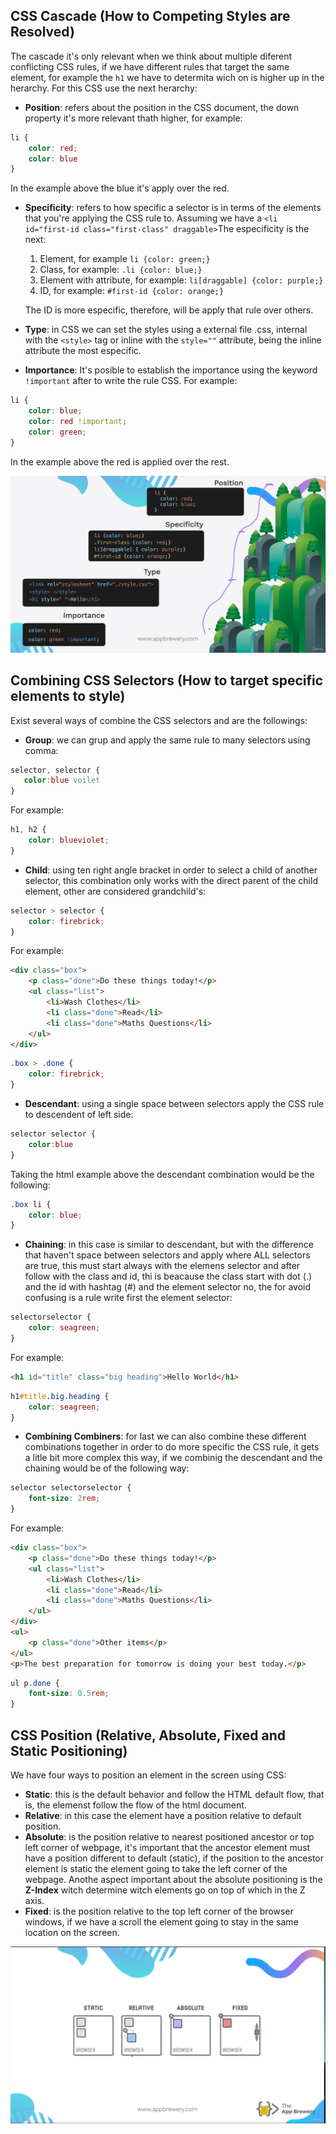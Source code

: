 ## CSS Cascade (How to Competing Styles are Resolved)

The cascade it's only relevant when we think about multiple diferent conflicting CSS rules, if we have different rules that target the same element, for example the `h1` we have to determita wich on is higher up in the herarchy. For this CSS use the next herarchy:

- **Position**: refers about the position in the CSS document, the down property it's more relevant thath higher, for example:

```css 
li {
	color: red;
	color: blue
}
```

   In the exampĺe above the blue it's apply over the red.

- **Specificity**: refers to how specific a selector is in terms of the elements that you're applying the CSS rule to. Assuming we have a `<li id="first-id class="first-class" draggable>`The especificity is the next:

	1. Element, for example `li {color: green;}`
	2. Class, for example: `.li {color: blue;}`
	3. Element with attribute, for example: `li[draggable] {color: purple;}`
	4. ID, for example: `#first-id {color: orange;}`
	
	The ID is more especific, therefore, will be apply that rule over others.
	
- **Type**: in CSS we can set the styles using a external file .css, internal with the `<style>` tag or inline with the `style=""` attribute, being the inline attribute the most especific. 

- **Importance**: It's posible to establish the importance using the keyword `!important` after to write the rule CSS. For example: 

```css 
li {
	color: blue;
	color: red !important;
	color: green;
}
```

   In the example above the red is applied over the rest.

![Casacade CSS image](./img/cascade.png)

## Combining CSS Selectors (How to target specific elements to style)
 
Exist several ways of combine the CSS selectors and are the followings:

- **Group**: we can grup and apply the same rule to many selectors using comma:

 ```css 
selector, selector {
	color:blue voilet
}
```

   For example:

```css
h1, h2 {
    color: blueviolet;
}
```

- **Child**: using ten right angle bracket in order to select a child of another selector, this combination only works with the direct parent of the child element, other are considered grandchild's: 

```css
selector > selector {
	color: firebrick;
}
```

   For example:

```html
<div class="box">
	<p class="done">Do these things today!</p>
	<ul class="list">
		<li>Wash Clothes</li>
		<li class="done">Read</li>
		<li class="done">Maths Questions</li>
	</ul>
</div>
```

```css
.box > .done {
	color: firebrick;
}
```

- **Descendant**: using a single space between selectors apply the CSS rule to descendent of left side:

```css
selector selector {
	color:blue
}
```

Taking the html example above the descendant combination would be the following:

```css 
.box li {
	color: blue;
}
```

- **Chaining**: in this case is similar to descendant, but with the difference that haven't space between selectors and apply where ALL selectors are true, this must start always with the elemens selector and after follow with the class and id, thi is beacause the class start with dot (.) and the id with hashtag (#) and the element selector no, the for avoid confusing is a rule write first the element selector: 

```css 
selectorselector {
	color: seagreen;
}
```

 For example: 
 
```html 
<h1 id="title" class="big heading">Hello World</h1>
```

```css
h1#title.big.heading {
	color: seagreen;
}
```

- **Combining Combiners**: for last we can also combine these different combinations together in order to do more specific the CSS rule, it gets a litle bit more complex this way, if we combinig the descendant and the chaining would be of the following way:

```css 
selector selectorselector {
	font-size: 2rem;
}
```

   For example:
```html
<div class="box">
	<p class="done">Do these things today!</p>
	<ul class="list">
		<li>Wash Clothes</li>
		<li class="done">Read</li>
		<li class="done">Maths Questions</li>
	</ul>
</div>
<ul>
	<p class="done">Other items</p>
</ul>
<p>The best preparation for tomorrow is doing your best today.</p>
```

```css 
ul p.done {
	font-size: 0.5rem;
}
```

## CSS Position (Relative, Absolute, Fixed and Static Positioning)

We have four ways to position an element in the screen using CSS: 

- **Static**: this is the default behavior and follow the HTML default flow, that is, the elemenst follow the flow of the html document.
- **Relative**: in this case the element have a position relative to default position.
- **Absolute**:  is the position relative to nearest positioned ancestor or top left corner of webpage, it's important that the ancestor element must have a position different to default (static), if the position to the ancestor element is static the element going to take the left corner of the webpage. Anothe aspect important about the absolute positioning is the **Z-Index** witch determine witch elements go on top of which in the Z axis.
- **Fixed**: is the position relative to the top left corner of the browser windows, if we have a scroll the element going to stay in the same location on the screen.

![Positions elements](./img/position.png)